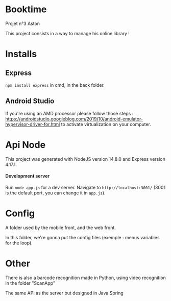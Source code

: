 # Booktime
Projet n°3 Aston

This project consists in a way to manage his online library !

# Installs

## Express
`npm install express` in cmd, in the back folder.

## Android Studio
If you're using an AMD processor please follow those steps : https://androidstudio.googleblog.com/2019/10/android-emulator-hypervisor-driver-for.html to activate virtualization on your computer.

# Api Node
This project was generated with NodeJS version 14.8.0 and Express version 4.17.1.

#### Development server
Run `node app.js` for a dev server. Navigate to `http://localhost:3001/` 
(3001 is the default port, you can change it in `app.js`).

# Config
A folder used by the mobile front, and the web front.

In this folder, we're gonna put the config files (exemple : menus variables for the loop).

# Other
There is also a barcode recognition made in Python, using video recognition in the folder "ScanApp"

The same API as the server but designed in Java Spring
